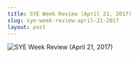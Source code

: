 ```yaml
---
title: SYE Week Review (April 21, 2017)
slug: sye-week-review-april-21-2017
layout: post
---
```


![SYE Week Review (April 21, 2017)](/media_root/file_archive/SYE_Weekly_Review.png "SYE Week Review (April 21, 2017)")
